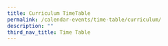 ```yaml
---
title: Curriculum TimeTable
permalink: /calendar-events/time-table/curriculum/
description: ""
third_nav_title: Time Table
---
```

